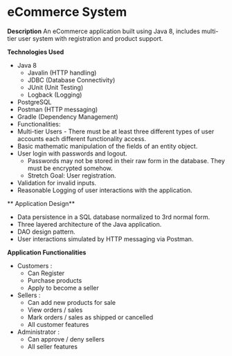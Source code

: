 # eCommerce System

**Description**
An eCommerce application built using Java 8, includes multi-tier user system with registration and product support.

**Technologies Used**
  *	Java 8
    * Javalin (HTTP handling)
    * JDBC (Database Connectivity)
    * JUnit (Unit Testing)
    * Logback (Logging)
  * PostgreSQL
  * Postman (HTTP messaging)
  * Gradle (Dependency Management)
*	Functionalities: 
  * Multi-tier Users - There must be at least three different types of user accounts each different functionality access. 
  * Basic mathematic manipulation of the fields of an entity object.
  * User login with passwords and logout.
    * Passwords may not be stored in their raw form in the database. They must be encrypted somehow. 
    * Stretch Goal: User registration. 
  * Validation for invalid inputs. 
  * Reasonable Logging of user interactions with the application. 

** Application Design**
  * Data persistence in a SQL database normalized to 3rd normal form. 
  * Three layered architecture of the Java application.
  * DAO design pattern.
  * User interactions simulated by HTTP messaging via Postman. 

**Application Functionalities**
*	Customers : 
	* Can Register
	* Purchase products
	* Apply to become a seller
*	Sellers :
	* Can add new products for sale
	* View orders / sales
	* Mark orders / sales as shipped or cancelled
	* All customer features
*	Administrator :
	* Can approve / deny sellers
	* All seller features
